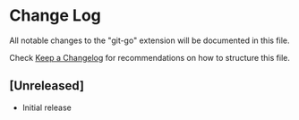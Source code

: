 # Change Log

All notable changes to the "git-go" extension will be documented in this file.

Check [Keep a Changelog](http://keepachangelog.com/) for recommendations on how to structure this file.

## [Unreleased]

- Initial release